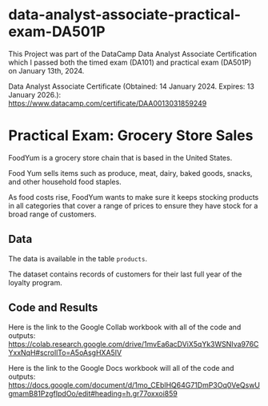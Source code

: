 # data-analyst-associate-practical-exam-DA501P
This Project was part of the DataCamp Data Analyst Associate Certification which I passed both the timed exam (DA101) and practical exam (DA501P) on January 13th, 2024. 

Data Analyst Associate Certificate (Obtained: 14 January 2024. Expires: 13 January 2026.): https://www.datacamp.com/certificate/DAA0013031859249

# Practical Exam: Grocery Store Sales

FoodYum is a grocery store chain that is based in the United States.

Food Yum sells items such as produce, meat, dairy, baked goods, snacks, and other household food staples.

As food costs rise, FoodYum wants to make sure it keeps stocking products in all categories that cover a range of prices to ensure they have stock for a broad range of customers. 

## Data

The data is available in the table `products`.

The dataset contains records of customers for their last full year of the loyalty program.

## Code and Results

Here is the link to the Google Collab workbook with all of the code and outputs: https://colab.research.google.com/drive/1mvEa6acDViX5qYk3WSNIva976CYxxNqH#scrollTo=A5oAsgHXA5IV 

Here is the link to the Google Docs workbook will all of the code and outputs: https://docs.google.com/document/d/1mo_CEblHQ64G71DmP3Oq0VeQswUgmamB81PzgfIpdOo/edit#heading=h.gr77oxxoi859 
